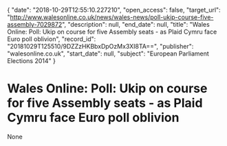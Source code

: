 {
  "date": "2018-10-29T12:55:10.227210", 
  "open_access": false, 
  "target_url": "http://www.walesonline.co.uk/news/wales-news/poll-ukip-course-five-assembly-7029872", 
  "description": null, 
  "end_date": null, 
  "title": "Wales Online: Poll: Ukip on course for five Assembly seats - as Plaid Cymru face Euro poll oblivion", 
  "record_id": "20181029T125510/9DZZzHKBbxDpOzMx3XI8TA==", 
  "publisher": "walesonline.co.uk", 
  "start_date": null, 
  "subject": "European Parliament Elections 2014"
}

# Wales Online: Poll: Ukip on course for five Assembly seats - as Plaid Cymru face Euro poll oblivion

None